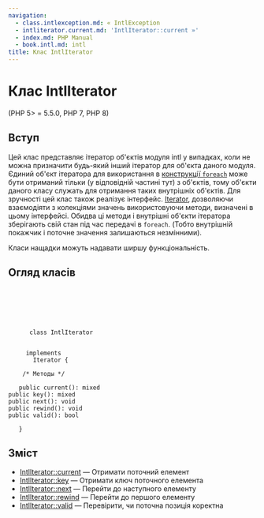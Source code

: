 ```yaml
---
navigation:
  - class.intlexception.md: « IntlException
  - intliterator.current.md: 'IntlIterator::current »'
  - index.md: PHP Manual
  - book.intl.md: intl
title: Клас IntlIterator
---
```

# Клас IntlIterator

(PHP 5> = 5.5.0, PHP 7, PHP 8)

## Вступ

Цей клас представляє ітератор об'єктів модуля intl у випадках, коли не можна призначити будь-який інший ітератор для об'єкта даного модуля. Єдиний об'єкт ітератора для використання в [конструкції `foreach`](control-structures.foreach.md) може бути отриманий тільки (у відповідній частині тут) з об'єктів, тому об'єкти даного класу служать для отримання таких внутрішніх об'єктів. Для зручності цей клас також реалізує інтерфейс. [Iterator](class.iterator.md), дозволяючи взаємодіяти з колекціями значень використовуючи методи, визначені в цьому інтерфейсі. Обидва ці методи і внутрішні об'єкти ітератора зберігають свій стан під час передачі в `foreach`. (Тобто внутрішній покажчик і поточне значення залишаються незмінними).

Класи нащадки можуть надавати ширшу функціональність.

## Огляд класів

```classsynopsis

     
    

    
     
      class IntlIterator
     

     implements 
       Iterator {

    /* Методы */
    
   public current(): mixed
public key(): mixed
public next(): void
public rewind(): void
public valid(): bool

   }
```

## Зміст

-   [IntlIterator::current](intliterator.current.md) — Отримати поточний елемент
-   [IntlIterator::key](intliterator.key.md) — Отримати ключ поточного елемента
-   [IntlIterator::next](intliterator.next.md) — Перейти до наступного елементу
-   [IntlIterator::rewind](intliterator.rewind.md) — Перейти до першого елементу
-   [IntlIterator::valid](intliterator.valid.md) — Перевірити, чи поточна позиція коректна

